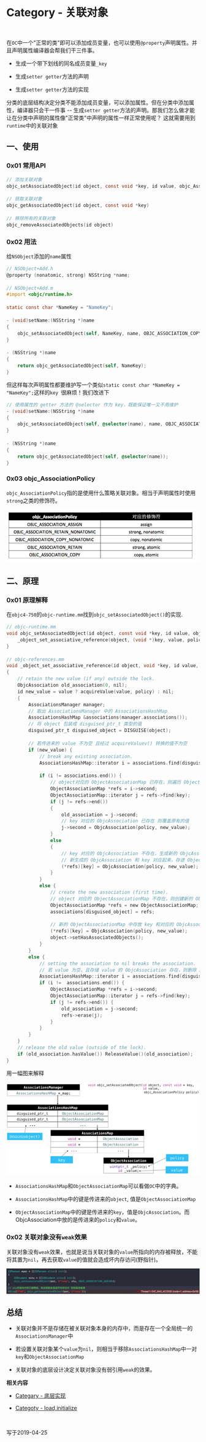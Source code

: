 # Category - 关联对象

<br>

在`OC`中一个"正常的类"即可以添加成员变量，也可以使用`@property`声明属性。并且声明属性编译器会帮我们干三件事。

- 生成一个带下划线的同名成员变量`_key`

- 生成`setter getter`方法的声明

- 生成`setter getter`方法的实现

分类的底层结构决定分类不能添加成员变量，可以添加属性。但在分类中添加属性，编译器只会干一件事 -- 生成`setter getter`方法的声明。那我们怎么做才能让在分类中声明的属性像"正常类"中声明的属性一样正常使用呢？ 这就需要用到`runtime`中的关联对象

## 一、使用

### 0x01 常用API

```Objective-C
// 添加关联对象
objc_setAssociatedObject(id object, const void *key, id value, objc_AssociationPolicy policy)

// 获取关联对象
objc_getAssociatedObject(id object, const void *key)

// 移除所有的关联对象
objc_removeAssociatedObjects(id object)
```

### 0x02 用法

给`NSObject`添加的`name`属性

```Objective-C
// NSObject+Add.h
@property (nonatomic, strong) NSString *name;

// NSObject+Add.m
#import <objc/runtime.h>

static const char *NameKey = "NameKey";

- (void)setName:(NSString *)name
{
    objc_setAssociatedObject(self, NameKey, name, OBJC_ASSOCIATION_COPY_NONATOMIC);
}

- (NSString *)name
{
    return objc_getAssociatedObject(self, NameKey);
}
```

但这样每次声明属性都要维护写一个类似`static const char *NameKey = "NameKey";`这样的`key `很麻烦！我们改进下

```Objective-C
// 使用属性的 getter 方法的 @selector 作为 key，既能保证唯一又不用维护
- (void)setName:(NSString *)name
{
    objc_setAssociatedObject(self, @selector(name), name, OBJC_ASSOCIATION_COPY_NONATOMIC);
}

- (NSString *)name
{
    return objc_getAssociatedObject(self, @selector(name));
}
```

### 0x03 objc_AssociationPolicy

`objc_AssociationPolicy`指的是使用什么策略关联对象。相当于声明属性时使用`strong`之类的修饰符。

![](../Images/iOS/Category/AssociationObject_image0301.png)

## 二、原理

### 0x01 原理解释

在`objc4-750`的`objc-runtime.mm`找到`objc_setAssociatedObject()`的实现.

```Objective-C
// objc-runtime.mm
void objc_setAssociatedObject(id object, const void *key, id value, objc_AssociationPolicy policy) {
    _object_set_associative_reference(object, (void *)key, value, policy);
}

// objc-references.mm
void _object_set_associative_reference(id object, void *key, id value, uintptr_t policy) 
{
    // retain the new value (if any) outside the lock.
    ObjcAssociation old_association(0, nil);
    id new_value = value ? acquireValue(value, policy) : nil;
    {
        AssociationsManager manager;
        // 取出 AssociationsManager 中的 AssociationsHashMap
        AssociationsHashMap &associations(manager.associations());
        // 将 object 包装成 disguised_ptr_t 类型的值
        disguised_ptr_t disguised_object = DISGUISE(object);
        
        // 若传进来的 value 不为空 且经过 acquireValuev() 转换的值不为空
        if (new_value) {
            // break any existing association.
            AssociationsHashMap::iterator i = associations.find(disguised_object);
            
            if (i != associations.end()) {
                // object对应的 ObjectAssociationMap 已存在，则遍历 ObjectAssociationMap 内部
                ObjectAssociationMap *refs = i->second;
                ObjectAssociationMap::iterator j = refs->find(key);
                if (j != refs->end()) 
                {
                    old_association = j->second;
                    // key 对应的 ObjcAssociation 已存在 则覆盖原有的值
                    j->second = ObjcAssociation(policy, new_value);
                } 
                else 
                {
                	// key 对应的 ObjcAssociation 不存在，生成新的 ObjcAssociation 将 alue 和 policy 存起来
                	// 新生成的 ObjcAssociation 和 key 对应起来，存进 ObjectAssociationMap中
                    (*refs)[key] = ObjcAssociation(policy, new_value);
                }
            } 
            else {
                // create the new association (first time).
                // object 对应的 ObjectAssociationMap 不存在，则创建新的 ObjectAssociationMap 并绑定上对应的 object
                ObjectAssociationMap *refs = new ObjectAssociationMap;
                associations[disguised_object] = refs;
                
                // 新的 ObjectAssociationMap 中存放 key 和对应的 ObjcAssociation(policy, new_value)
                (*refs)[key] = ObjcAssociation(policy, new_value);
                object->setHasAssociatedObjects();
            }
        }
        else {
            // setting the association to nil breaks the association.
            // 若 value 为空，且存储 value 的 ObjcAssociation 存在，则删除 AssociationsHashMap中的这对值
            AssociationsHashMap::iterator i = associations.find(disguised_object);
            if (i !=  associations.end()) {
                ObjectAssociationMap *refs = i->second;
                ObjectAssociationMap::iterator j = refs->find(key);
                if (j != refs->end()) {
                    old_association = j->second;
                    refs->erase(j);
                }
            }
        }
    }
    // release the old value (outside of the lock).
    if (old_association.hasValue()) ReleaseValue()(old_association);
}
```

用一幅图来解释

![](../Images/iOS/Category/AssociationObject_image0302.png)


- `AssociationsHashMap`和`ObjectAssociationMap`可以看做`OC`中的字典。

- `AssociationsHashMap`中的键是传进来的`object`, 值是`ObjectAssociationMap`

- `ObjectAssociationMap`中的键是传进来的`key`，值是`ObjcAssociation`。而ObjcAssociation中放的是传进来的`policy`和`value`。


### 0x02 关联对象没有`weak`效果

关联对象没有`weak`效果，也就是说当关联对象的`value`所指向的内存被释放，不能将其置为`nil`，再去获取`value`的值就会造成坏内存访问(野指针)。

![](../Images/iOS/Category/AssociationObject_image0303.png)

## 总结

- 关联对象并不是存储在被关联对象本身的内存中，而是存在一个全局统一的`AssociationsManager`中

- 若设置关联对象某个`value`为`nil`，则相当于移除`AssociationsHashMap`中一对`key`和`ObjectAssociationMap`

- 关联对象的底层设计决定关联对象没有弱引用`weak`的效果。


**相关内容**

- [Categary - 底层实现](https://gitee.com/zhaoName0x01/Notes/blob/master/iOS/Category-imp.md)

- [Categoty - load,initialize](https://gitee.com/zhaoName0x01/Notes/edit/master/iOS/Categoty-load-initialize.md)

<br>

写于2019-04-25

<br>